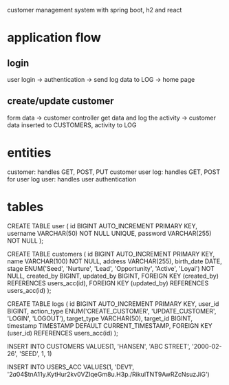 customer management system with spring boot, h2 and react

# application flow
## login
user login -> authentication -> send log data to LOG -> home page

## create/update customer
form data -> customer controller get data and log the activity -> customer data inserted to CUSTOMERS, activity to LOG

# entities
customer: handles GET, POST, PUT customer
user log: handles GET, POST for user log
user: handles user authentication

# tables
CREATE TABLE user (
  id BIGINT AUTO_INCREMENT PRIMARY KEY,
  username VARCHAR(50) NOT NULL UNIQUE,
  password VARCHAR(255) NOT NULL
);


CREATE TABLE customers (
  id BIGINT AUTO_INCREMENT PRIMARY KEY,
  name VARCHAR(100) NOT NULL,
  address VARCHAR(255),
  birth_date DATE,
  stage ENUM('Seed', 'Nurture', 'Lead', 'Opportunity', 'Active', 'Loyal') NOT NULL,
  created_by BIGINT,
  updated_by BIGINT,
  FOREIGN KEY (created_by) REFERENCES users_acc(id),
  FOREIGN KEY (updated_by) REFERENCES users_acc(id)
);

CREATE TABLE logs (
  id BIGINT AUTO_INCREMENT PRIMARY KEY,
  user_id BIGINT,
  action_type ENUM('CREATE_CUSTOMER', 'UPDATE_CUSTOMER', 'LOGIN', 'LOGOUT'),
  target_type VARCHAR(50),
  target_id BIGINT,
  timestamp TIMESTAMP DEFAULT CURRENT_TIMESTAMP,
  FOREIGN KEY (user_id) REFERENCES users_acc(id)
);

INSERT INTO CUSTOMERS VALUES(1, 'HANSEN', 'ABC STREET', '2000-02-26', 'SEED', 1, 1)

INSERT INTO USERS_ACC VALUES(1, 'DEV1', '$2a$04$tnA11y.KytHur2kv0VZIqeGm8u.H3p./RikulTNT9AwRZcNsuzJiG')
